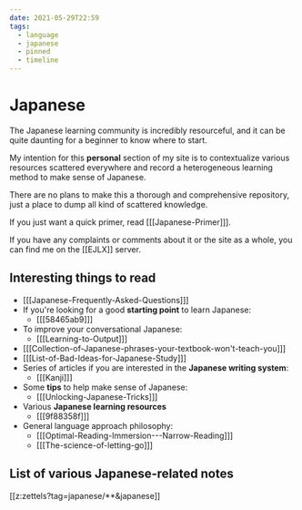```yaml
---
date: 2021-05-29T22:59
tags:
  - language
  - japanese
  - pinned
  - timeline
---
```


# Japanese

The Japanese learning community is incredibly resourceful, and it can be quite
daunting for a beginner to know where to start.

My intention for this **personal** section of my site is to contextualize
various resources scattered everywhere and record a heterogeneous learning
method to make sense of Japanese.

There are no plans to make this a thorough and comprehensive repository, just
a place to dump all kind of scattered knowledge.

If you just want a quick primer, read [[[Japanese-Primer]]].

If you have any complaints or comments about it or the site as a whole, you can
find me on the [[EJLX]] server.

## Interesting things to read

 * [[[Japanese-Frequently-Asked-Questions]]]
 * If you're looking for a good **starting point** to learn
   Japanese:
    * [[[58465ab9]]]
 * To improve your conversational Japanese:
    * [[[Learning-to-Output]]]
 * [[[Collection-of-Japanese-phrases-your-textbook-won't-teach-you]]]
 * [[[List-of-Bad-Ideas-for-Japanese-Study]]]
 * Series of articles if you are interested in the
   **Japanese writing system**:
    * [[[Kanji]]]
 * Some **tips** to help make sense of Japanese:
    * [[[Unlocking-Japanese-Tricks]]]
 * Various **Japanese learning resources**
    * [[[9f88358f]]]
 * General language approach philosophy:
    * [[[Optimal-Reading-Immersion---Narrow-Reading]]]
    * [[[The-science-of-letting-go]]]

## List of various Japanese-related notes

[[z:zettels?tag=japanese/**&japanese]]
